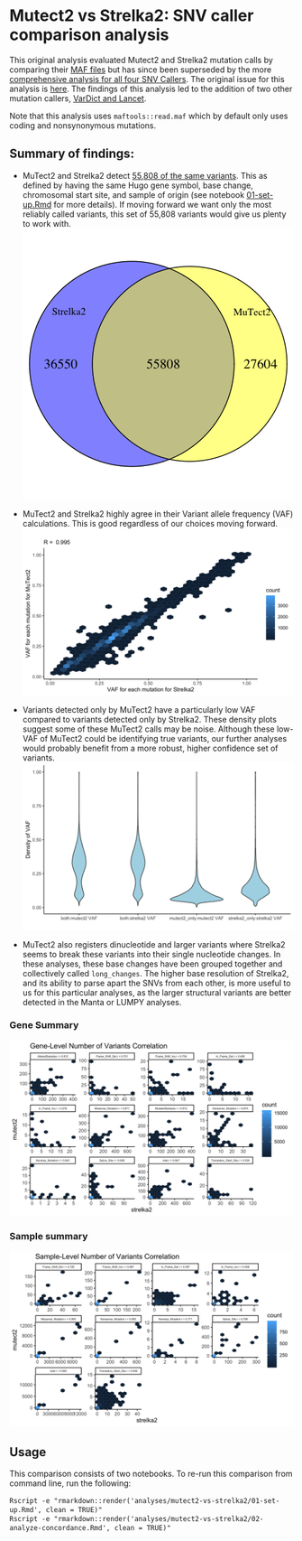 # Mutect2 vs Strelka2: SNV caller comparison analysis

This original analysis evaluated Mutect2 and Strelka2 mutation calls by comparing their [MAF files](https://docs.gdc.cancer.gov/Data/File_Formats/MAF_Format/) but has since been superseded by the more [comprehensive analysis for all four SNV Callers](https://github.com/AlexsLemonade/OpenPBTA-analysis/tree/master/analyses/snv-callers).
The original issue for this analysis is [here](https://github.com/AlexsLemonade/OpenPBTA-analysis/issues/30).
The findings of this analysis led to the addition of two other mutation callers, [VarDict and Lancet](https://github.com/AlexsLemonade/OpenPBTA-analysis/issues/103).

Note that this analysis uses `maftools::read.maf` which by default only uses coding and nonsynonymous mutations. 

## Summary of findings:

- MuTect2 and Strelka2 detect [55,808 of the same variants](#venn-diagrams).
This as defined by having the same Hugo gene symbol, base change, chromosomal
start site, and sample of origin (see notebook [01-set-up.Rmd](https://github.com/AlexsLemonade/OpenPBTA-analysis/tree/master/analyses/mutect2-vs-strelka2/01-set-up.Rmd)
for more details).
If moving forward we want only the most reliably called variants, this set of
55,808 variants would give us plenty to work with.
![Strelka and Mutect2 Venn Diagram](plots/strelka2_mutect2_venn_diagram.png)

- MuTect2 and Strelka2 highly agree in their Variant allele frequency (VAF) calculations.
This is good regardless of our choices moving forward.
![Strelka and Mutect2 VAF Scatterplot](plots/VAF_scatterplot.png)

- Variants detected only by MuTect2 have a particularly low VAF compared to
variants detected only by Strelka2.
These density plots suggest some of these MuTect2 calls may be noise.
Although these low-VAF of MuTect2 could be identifying true variants, our further
analyses would probably benefit from a more robust, higher confidence set of
variants.
![Strelka and Mutect2 VAF Violin Plot](plots/VAF_violin_plots.png)

- MuTect2 also registers dinucleotide and larger variants where Strelka2 seems
to break these variants into their single nucleotide changes.
In these analyses, these base changes have been grouped together and collectively
called `long_changes`.
The higher base resolution of Strelka2, and its ability to parse apart the SNVs
from each other, is more useful to us for this particular analyses, as the larger
structural variants are better detected in the Manta or LUMPY analyses.

### Gene Summary

![](plots/gene_summary_cor_strelka-vs-mutect2.png)

### Sample summary

![](plots/sample_summary_cor_strelka-vs-mutect2.png)

## Usage

This comparison consists of two notebooks.
To re-run this comparison from command line, run the following:
```
Rscript -e "rmarkdown::render('analyses/mutect2-vs-strelka2/01-set-up.Rmd', clean = TRUE)"
Rscript -e "rmarkdown::render('analyses/mutect2-vs-strelka2/02-analyze-concordance.Rmd', clean = TRUE)"
```
